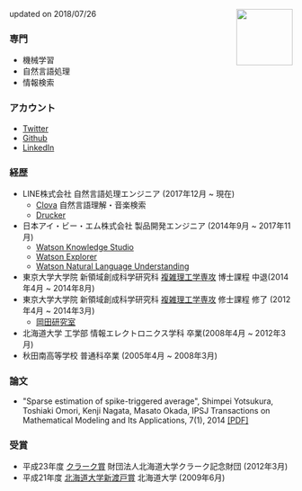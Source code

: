 updated on 2018/07/26
<img align="right" width="100" height="100" src="https://shimpei-yotsukura.github.io/profile/images/face.jpg">

### 専門
- 機械学習
- 自然言語処理
- 情報検索

### アカウント
- [Twitter](https://twitter.com/yotsukura)
- [Github](https://github.com/shimpei-yotsukura)
- [LinkedIn](https://www.linkedin.com/in/shimpei-yotsukura/)

### 経歴
- LINE株式会社 自然言語処理エンジニア (2017年12月 ~ 現在)
  - [Clova](https://clova.line.me/) 自然言語理解・音楽検索
  - [Drucker](https://github.com/drucker)
- 日本アイ・ビー・エム株式会社 製品開発エンジニア (2014年9月 ~ 2017年11月)
  - [Watson Knowledge Studio](https://www.ibm.com/watson/services/knowledge-studio/)
  - [Watson Explorer](https://www.ibm.com/analytics/jp/ja/technology/watson/explorer.html)
  - [Watson Natural Language Understanding](https://www.ibm.com/watson/services/natural-language-understanding/)
- 東京大学大学院 新領域創成科学研究科 [複雑理工学専攻](http://www.k.u-tokyo.ac.jp/complex/index.html) 博士課程 中退(2014年4月 ~ 2014年8月)
- 東京大学大学院 新領域創成科学研究科 [複雑理工学専攻](http://www.k.u-tokyo.ac.jp/complex/index.html) 修士課程 修了 (2012年4月 ~ 2014年3月)
  - [岡田研究室](http://mns.k.u-tokyo.ac.jp/)
- 北海道大学 工学部 情報エレクトロニクス学科 卒業(2008年4月 ~ 2012年3月)
- 秋田南高等学校 普通科卒業 (2005年4月 ~ 2008年3月)

### 論文
- "Sparse estimation of spike-triggered average", Shimpei Yotsukura, Toshiaki Omori, Kenji Nagata, Masato Okada,  IPSJ Transactions on Mathematical Modeling and Its Applications, 7(1), 2014 [[PDF]](https://www.jstage.jst.go.jp/article/ipsjtrans/7/0/7_52/_pdf)

### 受賞
- 平成23年度 [クラーク賞](https://www.hokudai.ac.jp/gakusei/campus-life/campus/incentive.html#%E5%8C%97%E6%B5%B7%E9%81%93%E5%A4%A7%E5%AD%A6%E3%82%AF%E3%83%A9%E3%83%BC%E3%82%AF%E8%B3%9E) 財団法人北海道大学クラーク記念財団 (2012年3月)
- 平成21年度 [北海道大学新渡戸賞](https://www.hokudai.ac.jp/gakusei/campus-life/campus/incentive.html#item1) 北海道大学 (2009年6月)
